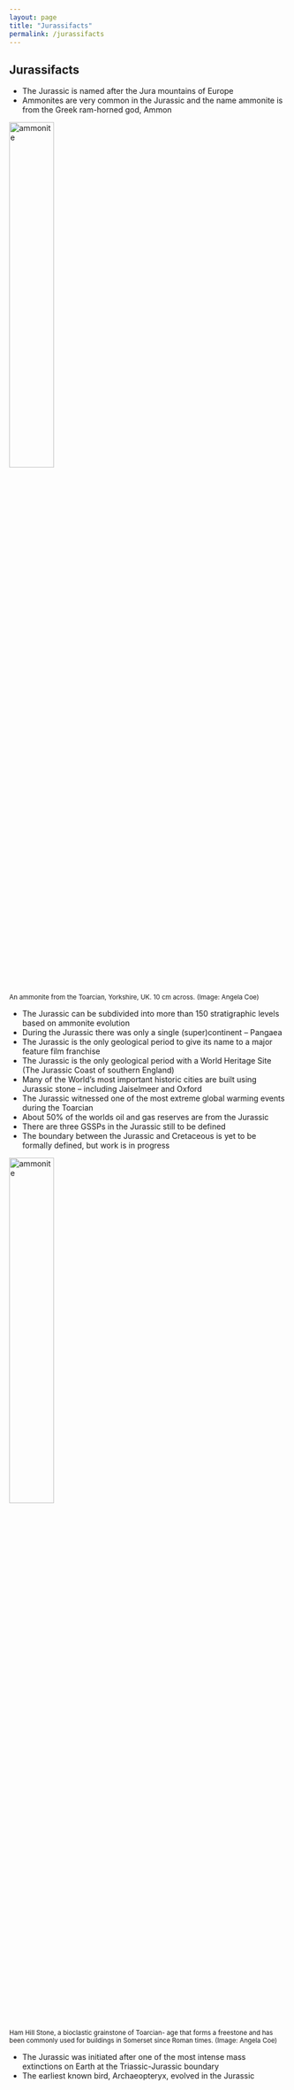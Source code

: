```yaml
---
layout: page
title: "Jurassifacts"
permalink: /jurassifacts
---
```

## Jurassifacts
* The Jurassic is named after the Jura mountains of Europe
* Ammonites are very common in the Jurassic and the name ammonite is from the Greek ram-horned god, Ammon

<a href="images/coe-ammonite-toarcianimg_39443.jpg"><img src="images/coe-ammonite-toarcianimg_39443.jpg" alt="ammonite" style="width:40%" /></a>
<p style="font-size:smaller;">An ammonite from the Toarcian, Yorkshire, UK. 10 cm across. (Image: Angela Coe)</p>


* The Jurassic can be subdivided into more than 150 stratigraphic levels based on ammonite evolution
* During the Jurassic there was only a single (super)continent – Pangaea
* The Jurassic is the only geological period to give its name to a major feature film franchise
* The Jurassic is the only geological period with a World Heritage Site (The Jurassic Coast of southern England)
* Many of the World’s most important historic cities are built using Jurassic stone – including Jaiselmeer and Oxford
* The Jurassic witnessed one of the most extreme global warming events during the Toarcian
* About 50% of the worlds oil and gas reserves are from the Jurassic
* There are three GSSPs in the Jurassic still to be defined
* The boundary between the Jurassic and Cretaceous is yet to be formally defined, but work is in progress


<a href="images/coe-ham-hill-stonecoe-ham-hill-stonedsc_0162-1.jpg"><img src="images/coe-ham-hill-stonecoe-ham-hill-stonedsc_0162-1.jpg" alt="ammonite" style="width:40%" /></a>
<p style="font-size:smaller;">Ham Hill Stone, a bioclastic grainstone of Toarcian- age that forms a freestone and has been commonly used for buildings in Somerset since Roman times. (Image: Angela Coe)</p>

* The Jurassic was initiated after one of the most intense mass extinctions on Earth at the Triassic-Jurassic boundary
* The earliest known bird, Archaeopteryx, evolved in the Jurassic
